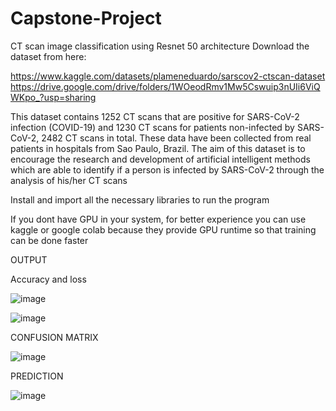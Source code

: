 # Capstone-Project

CT scan image classification using Resnet 50 architecture Download the dataset from here:

https://www.kaggle.com/datasets/plameneduardo/sarscov2-ctscan-dataset
https://drive.google.com/drive/folders/1WOeodRmv1Mw5Cswuip3nUIi6ViQWKpo_?usp=sharing

This dataset contains 1252 CT scans that are positive for SARS-CoV-2 infection (COVID-19) and 1230 CT scans for patients non-infected by SARS-CoV-2, 2482 CT scans in total. These data have been collected from real patients in hospitals from Sao Paulo, Brazil. The aim of this dataset is to encourage the research and development of artificial intelligent methods which are able to identify if a person is infected by SARS-CoV-2 through the analysis of his/her CT scans

Install and import all the necessary libraries to run the program

If you dont have GPU in your system, for better experience you can use kaggle or google colab because they provide GPU runtime so that training can be done faster

OUTPUT

Accuracy and loss

![image](https://user-images.githubusercontent.com/35720064/215742185-768d5e73-68f3-4fc6-9258-4eb28a330d40.png)

![image](https://user-images.githubusercontent.com/35720064/215742253-844335f4-4b32-4e79-9227-7b26cc603a86.png)

CONFUSION MATRIX

![image](https://user-images.githubusercontent.com/35720064/215742305-d378a1f6-3d37-4ae3-87ef-26427ec3d4c1.png)

PREDICTION

![image](https://user-images.githubusercontent.com/35720064/215742610-e416d8a1-213d-4ae7-9f80-39694f8ba078.png)

